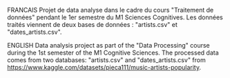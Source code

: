 FRANCAIS 
Projet de data analyse dans le cadre du cours "Traitement de données" pendant le 1er semestre du M1 Sciences Cognitives. 
Les données traités viennent de deux bases de données : "artists.csv" et "dates_artists.csv".

ENGLISH
Data analysis project as part of the "Data Processing" course during the 1st semester of the M1 Cognitive Sciences. 
The processed data comes from two databases: "artists.csv" and "dates_artists.csv" from https://www.kaggle.com/datasets/pieca111/music-artists-popularity. 
